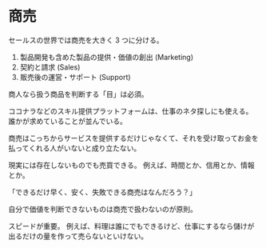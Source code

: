 # 商売

セールスの世界では商売を大きく 3 つに分ける。

1. 製品開発も含めた製品の提供・価値の創出 (Marketing)
2. 契約と請求 (Sales)
3. 販売後の運営・サポート (Support)

商人なら扱う商品を判断する「目」は必須。

ココナラなどのスキル提供プラットフォームは、仕事のネタ探しにも使える。
誰かが求めていることが並んでいる。

商売はこっちからサービスを提供するだけじゃなくて、それを受け取ってお金を払ってくれる人がいないと成り立たない。

現実には存在しないものでも売買できる。
例えば、時間とか、信用とか、情報とか。

「できるだけ早く、安く、失敗できる商売はなんだろう？」

自分で価値を判断できないものは商売で扱わないのが原則。

スピードが重要。
例えば、料理は誰にでもできるけど、仕事にするなら儲けが出るだけの量を作って売らないといけない。
